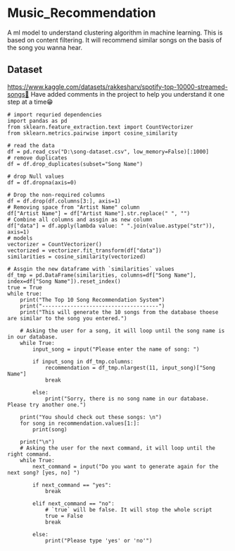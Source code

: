 # Music_Recommendation
A ml model to understand clustering algorithm in machine learning. This is based on content filtering. It will recommend similar songs on the basis of the song you wanna hear.
## Dataset
https://www.kaggle.com/datasets/rakkesharv/spotify-top-10000-streamed-songs🔗
Have added comments in the project to help you understand it one step at a time😁
```
# import requried dependencies
import pandas as pd
from sklearn.feature_extraction.text import CountVectorizer
from sklearn.metrics.pairwise import cosine_similarity

# read the data
df = pd.read_csv("D:\song-dataset.csv", low_memory=False)[:1000]
# remove duplicates
df = df.drop_duplicates(subset="Song Name")

# drop Null values
df = df.dropna(axis=0)

# Drop the non-required columns
df = df.drop(df.columns[3:], axis=1)
# Removing space from "Artist Name" column
df["Artist Name"] = df["Artist Name"].str.replace(" ", "")
# Combine all columns and assgin as new column
df["data"] = df.apply(lambda value: " ".join(value.astype("str")), axis=1)
# models
vectorizer = CountVectorizer()
vectorized = vectorizer.fit_transform(df["data"])
similarities = cosine_similarity(vectorized)

# Assgin the new dataframe with `similarities` values
df_tmp = pd.DataFrame(similarities, columns=df["Song Name"], index=df["Song Name"]).reset_index()
true = True
while true:
    print("The Top 10 Song Recommendation System")
    print("-------------------------------------")
    print("This will generate the 10 songs from the database thoese are similar to the song you entered.")

    # Asking the user for a song, it will loop until the song name is in our database.
    while True:
        input_song = input("Please enter the name of song: ")

        if input_song in df_tmp.columns:
            recommendation = df_tmp.nlargest(11, input_song)["Song Name"]
            break
        
        else:
            print("Sorry, there is no song name in our database. Please try another one.")
    
    print("You should check out these songs: \n")
    for song in recommendation.values[1:]:
        print(song)

    print("\n")
    # Asking the user for the next command, it will loop until the right command.
    while True:
        next_command = input("Do you want to generate again for the next song? [yes, no] ")

        if next_command == "yes":
            break

        elif next_command == "no":
            # `true` will be false. It will stop the whole script
            true = False
            break

        else:
            print("Please type 'yes' or 'no'")
```
                                                          
